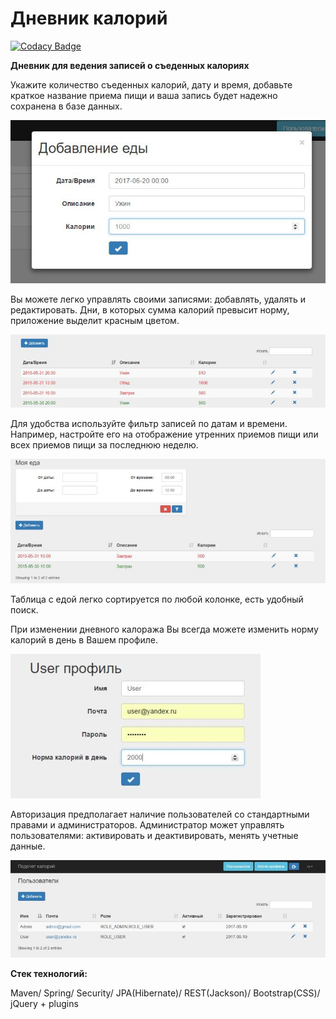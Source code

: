 Дневник калорий
===============================

[![Codacy Badge](https://api.codacy.com/project/badge/Grade/e222cbb50a3d4da5b6661863b632e0e2)](https://www.codacy.com/app/elusive935/topjava10?utm_source=github.com&utm_medium=referral&utm_content=elusive935/topjava10&utm_campaign=badger)

**Дневник для ведения записей о съеденных калориях**

Укажите количество съеденных калорий, дату и время, добавьте краткое название приема пищи и 
ваша запись будет надежно сохранена в базе данных.

![Add Meal](src/main/resources/screenshots/AddMeal.jpg?raw=true)
  
Вы можете легко управлять своими записями: добавлять, удалять и редактировать.
Дни, в которых сумма калорий превысит норму, приложение выделит красным цветом.

![Add Meal](src/main/resources/screenshots/TableMeal.jpg?raw=true)

Для удобства используйте фильтр записей по датам и времени. Например, настройте его на 
отображение утренних приемов пищи или всех приемов пищи за последнюю неделю.

![Add Meal](src/main/resources/screenshots/FilterMeal.jpg?raw=true)

Таблица с едой легко сортируется по любой колонке, есть удобный поиск.

При изменении дневного калоража Вы всегда можете изменить норму калорий в день в Вашем профиле.

![Add Meal](src/main/resources/screenshots/ProfileCalories.jpg?raw=true)

Авторизация предполагает наличие пользователей со стандартными правами и администраторов.
Администратор может управлять пользователями: активировать и деактивировать, менять учетные 
данные.

![Add Meal](src/main/resources/screenshots/Admin.jpg?raw=true)

**Стек технологий:**

Maven/ Spring/ Security/ JPA(Hibernate)/ REST(Jackson)/ Bootstrap(CSS)/ jQuery + plugins